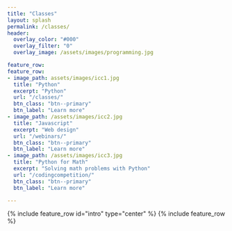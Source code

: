```yaml
---
title: "Classes"
layout: splash
permalink: /classes/
header:
  overlay_color: "#000"
  overlay_filter: "0"
  overlay_image: /assets/images/programming.jpg  

feature_row:
feature_row:
- image_path: assets/images/icc1.jpg
  title: "Python"
  excerpt: "Python"
  url: "/classes/"
  btn_class: "btn--primary"
  btn_label: "Learn more"
- image_path: /assets/images/icc2.jpg
  title: "Javascript"
  excerpt: "Web design"
  url: "/webinars/"
  btn_class: "btn--primary"
  btn_label: "Learn more"
- image_path: /assets/images/icc3.jpg
  title: "Python for Math"
  excerpt: "Solving math problems with Python"
  url: "/codingcompetition/"
  btn_class: "btn--primary"
  btn_label: "Learn more"

---
```


{% include feature_row id="intro" type="center" %}
{% include feature_row %}
